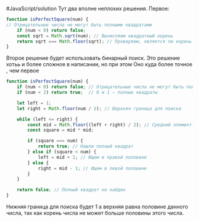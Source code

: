 #JavaScript/solution 
Тут два вполне неплохих решения. Первое:
```JavaScript
function isPerfectSquare(num) {
// Отрицательные числа не могут быть полными квадратами
    if (num < 0) return false; 
    const sqrt = Math.sqrt(num); // Вычисляем квадратный корень
    return sqrt === Math.floor(sqrt); // Проверяем, является ли корень целым числом
}
```

Второе решение будет использовать бинарный поиск. Это решение хотьь и более сложное в написании, но при этом Оно куда более точное , чем первое
```JavaScript
function isPerfectSquare(num) {
    if (num < 0) return false; // Отрицательные числа не могут быть полными квадратами
    if (num < 2) return true;  // 0 и 1 — полные квадраты

    let left = 1;
    let right = Math.floor(num / 2); // Верхняя граница для поиска

    while (left <= right) {
        const mid = Math.floor((left + right) / 2); // Средний элемент
        const square = mid * mid;

        if (square === num) {
            return true; // Нашли полный квадрат
        } else if (square < num) {
            left = mid + 1; // Ищем в правой половине
        } else {
            right = mid - 1; // Ищем в левой половине
        }
    }

    return false; // Полный квадрат не найден
}
```

Нижняя граница для поиска будет 1 а верхняя равна половине данного числа, так как корень числа не может больше половины этого числа. 